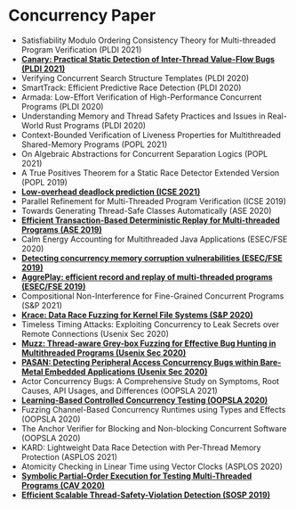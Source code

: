 # Concurrency Paper

- Satisfiability Modulo Ordering Consistency Theory for Multi-threaded Program Verification (PLDI 2021)
- [**Canary: Practical Static Detection of Inter-Thread Value-Flow Bugs (PLDI 2021)**](https://pldi21.sigplan.org/details/pldi-2021-papers/74/Canary-Practical-Static-Detection-of-Inter-Thread-Value-Flow-Bugs)
- Verifying Concurrent Search Structure Templates (PLDI 2020)
- SmartTrack: Efficient Predictive Race Detection (PLDI 2020)
- Armada: Low-Effort Verification of High-Performance Concurrent Programs (PLDI 2020)
- Understanding Memory and Thread Safety Practices and Issues in Real-World Rust Programs (PLDI 2020)
- Context-Bounded Verification of Liveness Properties for Multithreaded Shared-Memory Programs (POPL 2021)
- On Algebraic Abstractions for Concurrent Separation Logics (POPL 2021)
- A True Positives Theorem for a Static Race Detector Extended Version (POPL 2019)
- [**Low-overhead deadlock prediction (ICSE 2021)**](https://dl.acm.org/doi/10.1145/3377811.3380367)
- Parallel Refinement for Multi-Threaded Program Verification (ICSE 2019)
- Towards Generating Thread-Safe Classes Automatically (ASE 2020)
- [**Efficient Transaction-Based Deterministic Replay for Multi-threaded Programs (ASE 2019)**](https://www.cs.cityu.edu.hk/~wkchan/papers/ase19-pobee+mei+chan.pdf)
- Calm Energy Accounting for Multithreaded Java Applications (ESEC/FSE 2020)
- [**Detecting concurrency memory corruption vulnerabilities (ESEC/FSE 2019)**](https://dl.acm.org/doi/pdf/10.1145/3338906.3338927?casa_token=N79HcfKSbQgAAAAA:AcSQa7uBJvN6Z_K6gOJgvxw-jwQn6RElJnFXwhtFqM8odnewpV-8rP321dvhPUvgpn-XL3wzg0kcDw)
- [**AggrePlay: efficient record and replay of multi-threaded programs (ESEC/FSE 2019)**](https://dl.acm.org/doi/pdf/10.1145/3338906.3338959?casa_token=yUdftU3f9lsAAAAA:EZwKgJXupcwUN24ZPx4du8WQs0AwDJmU22etruM6BHmhJLG11LYdQ_4T68vRd3P9aeQ1L7ObLOVB_g)
- Compositional Non-Interference for Fine-Grained Concurrent Programs (S&P 2021)
- [**Krace: Data Race Fuzzing for Kernel File Systems (S&P 2020)**](https://www.cc.gatech.edu/~mxu80/pubs/xu:krace.pdf)
- Timeless Timing Attacks: Exploiting Concurrency to Leak Secrets over Remote Connections (Usenix Sec 2020)
- [**Muzz: Thread-aware Grey-box Fuzzing for Effective Bug Hunting in Multithreaded Programs (Usenix Sec 2020)**](https://www.usenix.org/system/files/sec20-chen-hongxu.pdf)
- [**PASAN: Detecting Peripheral Access Concurrency Bugs within Bare-Metal Embedded Applications (Usenix Sec 2020)**](https://www.usenix.org/conference/usenixsecurity21/presentation/kim)
- Actor Concurrency Bugs: A Comprehensive Study on Symptoms, Root Causes, API Usages, and Differences (OOPSLA 2021)
- [**Learning-Based Controlled Concurrency Testing (OOPSLA 2020)**](https://2020.splashcon.org/details/splash-2020-oopsla/106/Learning-Based-Controlled-Concurrency-Testing)
- Fuzzing Channel-Based Concurrency Runtimes using Types and Effects (OOPSLA 2020)
- The Anchor Verifier for Blocking and Non-blocking Concurrent Software (OOPSLA 2020)
- KARD: Lightweight Data Race Detection with Per-Thread Memory Protection (ASPLOS 2021)
- Atomicity Checking in Linear Time using Vector Clocks (ASPLOS 2020)
- [**Symbolic Partial-Order Execution for Testing Multi-Threaded Programs (CAV 2020)**](https://arxiv.org/abs/2005.06688)
- [**Efficient Scalable Thread-Safety-Violation Detection (SOSP 2019)**](https://www.microsoft.com/en-us/research/uploads/prod/2019/09/sosp19-final193.pdf)
